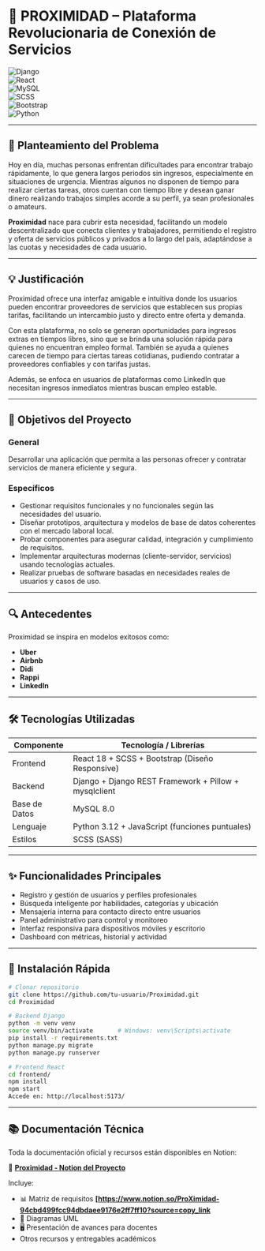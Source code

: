 # 🚀 PROXIMIDAD – Plataforma Revolucionaria de Conexión de Servicios

![Django](https://img.shields.io/badge/Django-4.2-092E20?logo=django)  
![React](https://img.shields.io/badge/React-18-61DAFB?logo=react)  
![MySQL](https://img.shields.io/badge/MySQL-8.0-4479A1?logo=mysql)  
![SCSS](https://img.shields.io/badge/SCSS-CSS%20Preprocessor-CC6699?logo=sass)  
![Bootstrap](https://img.shields.io/badge/Bootstrap-5.4-7952B3?logo=bootstrap)  
![Python](https://img.shields.io/badge/Python-3.12-3776AB?logo=python)

---

## 📌 Planteamiento del Problema

Hoy en día, muchas personas enfrentan dificultades para encontrar trabajo rápidamente, lo que genera largos periodos sin ingresos, especialmente en situaciones de urgencia. Mientras algunos no disponen de tiempo para realizar ciertas tareas, otros cuentan con tiempo libre y desean ganar dinero realizando trabajos simples acorde a su perfil, ya sean profesionales o amateurs.

**Proximidad** nace para cubrir esta necesidad, facilitando un modelo descentralizado que conecta clientes y trabajadores, permitiendo el registro y oferta de servicios públicos y privados a lo largo del país, adaptándose a las cuotas y necesidades de cada usuario.

---

## 💡 Justificación

Proximidad ofrece una interfaz amigable e intuitiva donde los usuarios pueden encontrar proveedores de servicios que establecen sus propias tarifas, facilitando un intercambio justo y directo entre oferta y demanda.

Con esta plataforma, no solo se generan oportunidades para ingresos extras en tiempos libres, sino que se brinda una solución rápida para quienes no encuentran empleo formal. También se ayuda a quienes carecen de tiempo para ciertas tareas cotidianas, pudiendo contratar a proveedores confiables y con tarifas justas.

Además, se enfoca en usuarios de plataformas como LinkedIn que necesitan ingresos inmediatos mientras buscan empleo estable.

---

## 🎯 Objetivos del Proyecto

### General  
Desarrollar una aplicación que permita a las personas ofrecer y contratar servicios de manera eficiente y segura.

### Específicos  
- Gestionar requisitos funcionales y no funcionales según las necesidades del usuario.  
- Diseñar prototipos, arquitectura y modelos de base de datos coherentes con el mercado laboral local.  
- Probar componentes para asegurar calidad, integración y cumplimiento de requisitos.  
- Implementar arquitecturas modernas (cliente-servidor, servicios) usando tecnologías actuales.  
- Realizar pruebas de software basadas en necesidades reales de usuarios y casos de uso.

---

## 🔍 Antecedentes

Proximidad se inspira en modelos exitosos como:

- **Uber**  
- **Airbnb**  
- **Didi**  
- **Rappi**  
- **LinkedIn**

---

## 🛠️ Tecnologías Utilizadas

| Componente       | Tecnología / Librerías                               |
|------------------|-----------------------------------------------------|
| Frontend         | React 18 + SCSS + Bootstrap (Diseño Responsive)     |
| Backend          | Django + Django REST Framework + Pillow + mysqlclient |
| Base de Datos    | MySQL 8.0                                            |
| Lenguaje         | Python 3.12 + JavaScript (funciones puntuales)      |
| Estilos          | SCSS (SASS)                                         |

---

## ✨ Funcionalidades Principales

- Registro y gestión de usuarios y perfiles profesionales  
- Búsqueda inteligente por habilidades, categorías y ubicación  
- Mensajería interna para contacto directo entre usuarios  
- Panel administrativo para control y monitoreo  
- Interfaz responsiva para dispositivos móviles y escritorio  
- Dashboard con métricas, historial y actividad  

---

## 🚀 Instalación Rápida

```bash
# Clonar repositorio
git clone https://github.com/tu-usuario/Proximidad.git
cd Proximidad

# Backend Django
python -m venv venv
source venv/bin/activate       # Windows: venv\Scripts\activate
pip install -r requirements.txt
python manage.py migrate
python manage.py runserver

# Frontend React
cd frontend/
npm install
npm start
Accede en: http://localhost:5173/
```
---

## 📚 Documentación Técnica

Toda la documentación oficial y recursos están disponibles en Notion:  

🔗 **[Proximidad - Notion del Proyecto](https://www.notion.so/ProXimidad-1deb978d13fc807c9688f78069bc8ae8)**

Incluye:  
- 📊 Matriz de requisitos  **[https://www.notion.so/ProXimidad-94cbd499fcc94dbdaee9176e2ff7ff10?source=copy_link**
- 📐 Diagramas UML  
- 🖥️ Presentación de avances para docentes  
- Otros recursos y entregables académicos  

